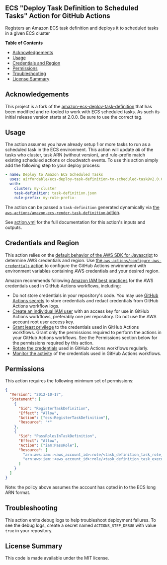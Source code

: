 ## ECS "Deploy Task Definition to Scheduled Tasks" Action for GitHub Actions

Registers an Amazon ECS task definition and deploys it to scheduled tasks in a given ECS cluster

**Table of Contents**

<!-- toc -->

- [Acknowledgements](#acknowledgements)
- [Usage](#usage)
- [Credentials and Region](#credentials-and-region)
- [Permissions](#permissions)
- [Troubleshooting](#troubleshooting)
- [License Summary](#license-summary)

<!-- tocstop -->

## Acknowledgements

This project is a fork of the [amazon-ecs-deploy-task-definition](https://github.com/aws-actions/amazon-ecs-deploy-task-definition) that has been modified and re-tooled to work with ECS scheduled tasks.  As such its initial release version starts at 2.0.0. Be sure to use the correct tag.

## Usage

The action assumes you have already setup 1 or more tasks to run as a scheduled task in the ECS environment. This action will update _all_ of the tasks who cluster, task ARN (without version), and rule-prefix match existing scheduled actions or cloudwatch events. To use this action simply add the following step to your deploy process:

```yaml
- name: Deploy to Amazon ECS Scheduled Tasks
  uses: airfordable/ecs-deploy-task-definition-to-scheduled-task@v2.0.0
  with:
    cluster: my-cluster
    task-definition: task-definition.json
    rule-prefix: my-rule-prefix-
```

The action can be passed a `task-definition` generated dynamically via [the `aws-actions/amazon-ecs-render-task-definition` action](https://github.com/aws-actions/amazon-ecs-render-task-definition).

See [action.yml](action.yml) for the full documentation for this action's inputs and outputs.

## Credentials and Region

This action relies on the [default behavior of the AWS SDK for Javascript](https://docs.aws.amazon.com/sdk-for-javascript/v2/developer-guide/setting-credentials-node.html) to determine AWS credentials and region.
Use [the `aws-actions/configure-aws-credentials` action](https://github.com/aws-actions/configure-aws-credentials) to configure the GitHub Actions environment with environment variables containing AWS credentials and your desired region.

Amazon recommends following [Amazon IAM best practices](https://docs.aws.amazon.com/IAM/latest/UserGuide/best-practices.html) for the AWS credentials used in GitHub Actions workflows, including:

- Do not store credentials in your repository's code. You may use [GitHub Actions secrets](https://help.github.com/en/actions/automating-your-workflow-with-github-actions/creating-and-using-encrypted-secrets) to store credentials and redact credentials from GitHub Actions workflow logs.
- [Create an individual IAM user](https://docs.aws.amazon.com/IAM/latest/UserGuide/best-practices.html#create-iam-users) with an access key for use in GitHub Actions workflows, preferably one per repository. Do not use the AWS account root user access key.
- [Grant least privilege](https://docs.aws.amazon.com/IAM/latest/UserGuide/best-practices.html#grant-least-privilege) to the credentials used in GitHub Actions workflows. Grant only the permissions required to perform the actions in your GitHub Actions workflows. See the Permissions section below for the permissions required by this action.
- [Rotate the credentials](https://docs.aws.amazon.com/IAM/latest/UserGuide/best-practices.html#rotate-credentials) used in GitHub Actions workflows regularly.
- [Monitor the activity](https://docs.aws.amazon.com/IAM/latest/UserGuide/best-practices.html#keep-a-log) of the credentials used in GitHub Actions workflows.

## Permissions

This action requires the following minimum set of permissions:

```json
{
  "Version": "2012-10-17",
  "Statement": [
    {
      "Sid": "RegisterTaskDefinition",
      "Effect": "Allow",
      "Action": ["ecs:RegisterTaskDefinition"],
      "Resource": "*"
    },
    {
      "Sid": "PassRolesInTaskDefinition",
      "Effect": "Allow",
      "Action": ["iam:PassRole"],
      "Resource": [
        "arn:aws:iam::<aws_account_id>:role/<task_definition_task_role_name>",
        "arn:aws:iam::<aws_account_id>:role/<task_definition_task_execution_role_name>"
      ]
    }
  ]
}
```

Note: the policy above assumes the account has opted in to the ECS long ARN format.

## Troubleshooting

This action emits debug logs to help troubleshoot deployment failures. To see the debug logs, create a secret named `ACTIONS_STEP_DEBUG` with value `true` in your repository.

## License Summary

This code is made available under the MIT license.

